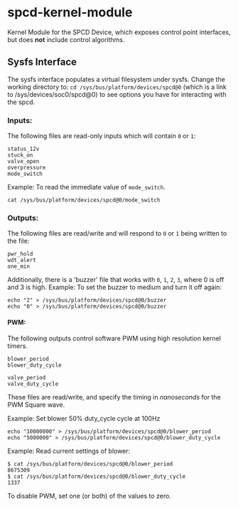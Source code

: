 # spcd-kernel-module
Kernel Module for the SPCD Device, which exposes control point interfaces, but does **not** include control algorithms.

## Sysfs Interface
The sysfs interface populates a virtual filesystem under sysfs. Change the working directory to:
`cd /sys/bus/platform/devices/spcd@0` (which is a link to /sys/devices/soc0/spcd@0) to see options you have for interacting with the spcd.

### Inputs:
The following files are read-only inputs which will contain `0` or `1`:
```
status_12v
stuck_on
valve_open
overpressure
mode_switch
```
Example: To read the immediate value of `mode_switch`.

`cat /sys/bus/platform/devices/spcd@0/mode_switch`

### Outputs:
The following files are read/write and will respond to `0` or `1` being written to the file:
```
pwr_hold
wdt_alert
one_min
```

Additionally, there is a 'buzzer' file that works with `0`, `1`, `2`, `3`, where 0 is off and 3 is high.
Example: To set the buzzer to medium and turn it off again:
```
echo "2" > /sys/bus/platform/devices/spcd@0/buzzer
echo "0" > /sys/bus/platform/devices/spcd@0/buzzer
```

#### PWM:
The following outputs control software PWM using high resolution kernel timers.
```
blower_period
blower_duty_cycle

valve_period
valve_duty_cycle
```

These files are read/write, and specify the timing in _nanoseconds_ for the PWM Square wave.

Example: Set blower 50% duty_cycle cycle at 100Hz
```
echo "10000000" > /sys/bus/platform/devices/spcd@0/blower_period
echo "5000000" > /sys/bus/platform/devices/spcd@0/blower_duty_cycle
```

Example: Read current settings of blower:
```
$ cat /sys/bus/platform/devices/spcd@0/blower_period
8675309
$ cat /sys/bus/platform/devices/spcd@0/blower_duty_cycle
1337
```

To disable PWM, set one (or both) of the values to zero.


